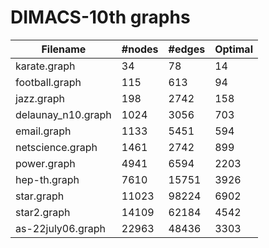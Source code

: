 # DIMACS-10th graphs

| Filename    | #nodes | #edges  | Optimal|
|------------------------------------|------------------|-------------|-------------|
| karate.graph    |    34    |    78    |    14 |
| football.graph    |    115    |    613    |    94 |
| jazz.graph    |    198    |    2742    |    158 |
| delaunay_n10.graph    |    1024    |    3056    |    703 |
| email.graph    |    1133    |    5451    |    594 |
| netscience.graph    |    1461    |    2742    |    899 |
| power.graph    |    4941    |    6594    |    2203 |
| hep-th.graph    |    7610    |    15751    |    3926 |
| star.graph    |    11023    |    98224    |    6902 |
| star2.graph    |    14109    |    62184    |    4542 |
| as-22july06.graph    |    22963    |    48436    |    3303 |

